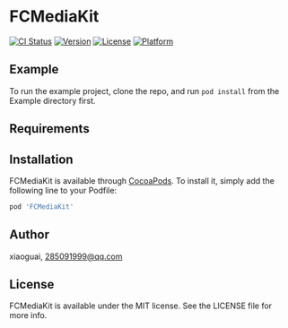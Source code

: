 # FCMediaKit

[![CI Status](https://img.shields.io/travis/xiaoguai/FCMediaKit.svg?style=flat)](https://travis-ci.org/xiaoguai/FCMediaKit)
[![Version](https://img.shields.io/cocoapods/v/FCMediaKit.svg?style=flat)](https://cocoapods.org/pods/FCMediaKit)
[![License](https://img.shields.io/cocoapods/l/FCMediaKit.svg?style=flat)](https://cocoapods.org/pods/FCMediaKit)
[![Platform](https://img.shields.io/cocoapods/p/FCMediaKit.svg?style=flat)](https://cocoapods.org/pods/FCMediaKit)

## Example

To run the example project, clone the repo, and run `pod install` from the Example directory first.

## Requirements

## Installation

FCMediaKit is available through [CocoaPods](https://cocoapods.org). To install
it, simply add the following line to your Podfile:

```ruby
pod 'FCMediaKit'
```

## Author

xiaoguai, 285091999@qq.com

## License

FCMediaKit is available under the MIT license. See the LICENSE file for more info.
